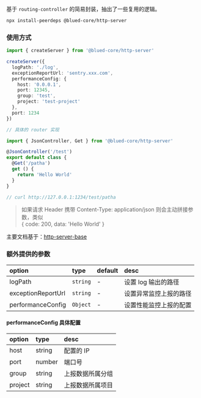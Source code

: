 基于 `routing-controller` 的简易封装，抽出了一些复用的逻辑。  

```bash
npx install-peerdeps @blued-core/http-server
```

### 使用方式

```typescript
import { createServer } from '@blued-core/http-server'

createServer({
  logPath: './log',
  exceptionReportUrl: 'sentry.xxx.com',
  performanceConfig: {
    host: '0.0.0.1',
    port: 12345,
    group: 'test',
    project: 'test-project'
  },
  port: 1234
})

// 具体的 router 实现

import { JsonController, Get } from '@blued-core/http-server'

@JsonController('/test')
export default class {
  @Get('/patha')
  get () {
    return 'Hello World'
  }
}

// curl http://127.0.0.1:1234/test/patha
```

> 如果请求 Header 携带 Content-Type: application/json 则会主动拼接参数，类似  
> { code: 200, data: 'Hello World' }  

主要文档基于：[http-server-base](https://www.npmjs.com/package/@blued-core/http-server-base)  

### 额外提供的参数

option|type|default|desc
:--|:--|:--|:--
logPath|`string`|-|设置 log 输出的路径
exceptionReportUrl|`string`|-|设置异常监控上报的路径
performanceConfig|`Object`|-|设置性能监控上报的配置

#### performanceConfig 具体配置

option|type|desc
:--|:--|:--
host|string|配置的 IP
port|number|端口号
group|string|上报数据所属分组
project|string|上报数据所属项目